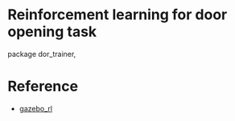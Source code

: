 # Reinforcement learning for door opening task

package dor_trainer,


# Reference
- [gazebo_rl](https://github.com/deePurrobotics/gazebo_rl.git)
